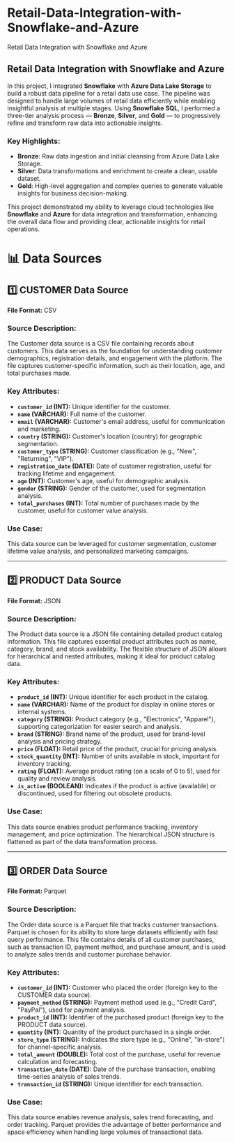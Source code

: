 # Retail-Data-Integration-with-Snowflake-and-Azure
Retail Data Integration with Snowflake and Azure

## Retail Data Integration with Snowflake and Azure

In this project, I integrated **Snowflake** with **Azure Data Lake Storage** to build a robust data pipeline for a retail data use case. The pipeline was designed to handle large volumes of retail data efficiently while enabling insightful analysis at multiple stages. Using **Snowflake SQL**, I performed a three-tier analysis process — **Bronze**, **Silver**, and **Gold** — to progressively refine and transform raw data into actionable insights.

### Key Highlights:
- **Bronze**: Raw data ingestion and initial cleansing from Azure Data Lake Storage.
- **Silver**: Data transformations and enrichment to create a clean, usable dataset.
- **Gold**: High-level aggregation and complex queries to generate valuable insights for business decision-making.

This project demonstrated my ability to leverage cloud technologies like **Snowflake** and **Azure** for data integration and transformation, enhancing the overall data flow and providing clear, actionable insights for retail operations.
# 📊 Data Sources

## 1️⃣ CUSTOMER Data Source  
**File Format:** CSV  

### Source Description:  
The Customer data source is a CSV file containing records about customers. This data serves as the foundation for understanding customer demographics, registration details, and engagement with the platform. The file captures customer-specific information, such as their location, age, and total purchases made.  

### Key Attributes:  
- **`customer_id` (INT):** Unique identifier for the customer.  
- **`name` (VARCHAR):** Full name of the customer.  
- **`email` (VARCHAR):** Customer's email address, useful for communication and marketing.  
- **`country` (STRING):** Customer's location (country) for geographic segmentation.  
- **`customer_type` (STRING):** Customer classification (e.g., "New", "Returning", "VIP").  
- **`registration_date` (DATE):** Date of customer registration, useful for tracking lifetime and engagement.  
- **`age` (INT):** Customer's age, useful for demographic analysis.  
- **`gender` (STRING):** Gender of the customer, used for segmentation analysis.  
- **`total_purchases` (INT):** Total number of purchases made by the customer, useful for customer value analysis.  

### Use Case:  
This data source can be leveraged for customer segmentation, customer lifetime value analysis, and personalized marketing campaigns.  

---

## 2️⃣ PRODUCT Data Source  
**File Format:** JSON  

### Source Description:  
The Product data source is a JSON file containing detailed product catalog information. This file captures essential product attributes such as name, category, brand, and stock availability. The flexible structure of JSON allows for hierarchical and nested attributes, making it ideal for product catalog data.  

### Key Attributes:  
- **`product_id` (INT):** Unique identifier for each product in the catalog.  
- **`name` (VARCHAR):** Name of the product for display in online stores or internal systems.  
- **`category` (STRING):** Product category (e.g., "Electronics", "Apparel"), supporting categorization for easier search and analysis.  
- **`brand` (STRING):** Brand name of the product, used for brand-level analysis and pricing strategy.  
- **`price` (FLOAT):** Retail price of the product, crucial for pricing analysis.  
- **`stock_quantity` (INT):** Number of units available in stock, important for inventory tracking.  
- **`rating` (FLOAT):** Average product rating (on a scale of 0 to 5), used for quality and review analysis.  
- **`is_active` (BOOLEAN):** Indicates if the product is active (available) or discontinued, used for filtering out obsolete products.  

### Use Case:  
This data source enables product performance tracking, inventory management, and price optimization. The hierarchical JSON structure is flattened as part of the data transformation process.  

---

## 3️⃣ ORDER Data Source  
**File Format:** Parquet  

### Source Description:  
The Order data source is a Parquet file that tracks customer transactions. Parquet is chosen for its ability to store large datasets efficiently with fast query performance. This file contains details of all customer purchases, such as transaction ID, payment method, and purchase amount, and is used to analyze sales trends and customer purchase behavior.  

### Key Attributes:  
- **`customer_id` (INT):** Customer who placed the order (foreign key to the CUSTOMER data source).  
- **`payment_method` (STRING):** Payment method used (e.g., "Credit Card", "PayPal"), used for payment analysis.  
- **`product_id` (INT):** Identifier of the purchased product (foreign key to the PRODUCT data source).  
- **`quantity` (INT):** Quantity of the product purchased in a single order.  
- **`store_type` (STRING):** Indicates the store type (e.g., "Online", "In-store") for channel-specific analysis.  
- **`total_amount` (DOUBLE):** Total cost of the purchase, useful for revenue calculation and forecasting.  
- **`transaction_date` (DATE):** Date of the purchase transaction, enabling time-series analysis of sales trends.  
- **`transaction_id` (STRING):** Unique identifier for each transaction.  

### Use Case:  
This data source enables revenue analysis, sales trend forecasting, and order tracking. Parquet provides the advantage of better performance and space efficiency when handling large volumes of transactional data.  
